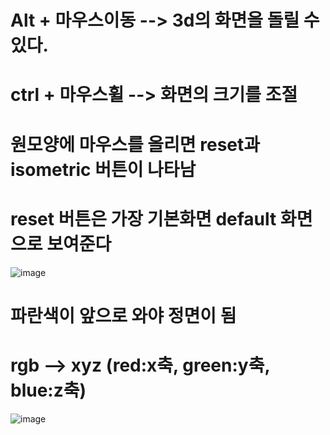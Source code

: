 # Alt + 마우스이동 --> 3d의 화면을 돌릴 수 있다.
# ctrl + 마우스휠 --> 화면의 크기를 조절

# 원모양에 마우스를 올리면 reset과 isometric 버튼이 나타남
# reset 버튼은 가장 기본화면 default 화면으로 보여준다
![image](https://github.com/qkrtjdgns12/spline-memo/assets/163283968/ce93d190-4633-4ed0-9c41-d078105ab1be)

# 파란색이 앞으로 와야 정면이 됨
# rgb --> xyz (red:x축, green:y축, blue:z축) 

![image](https://github.com/qkrtjdgns12/spline-memo/assets/163283968/3a4ca919-d7ef-43bb-8db0-dfe7ac1c983d)
